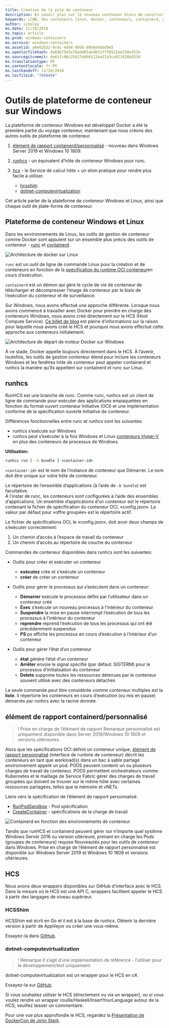 ```yaml
---
title: Création de la pile de conteneur
description: En savoir plus sur le nouveau conteneur blocs de construction disponibles dans Windows.
keywords: LCOW, des conteneurs linux, docker, conteneurs, containerd, élément de rapport personnalisé, runhcs, runc
author: scooley
ms.date: 11/19/2018
ms.topic: article
ms.prod: windows-containers
ms.service: windows-containers
ms.assetid: a0e62b32-0c4c-4dd4-9956-8056e9abd9e5
ms.openlocfilehash: 8a68bf9e5e78add65aedb51fff8521ee258e353e
ms.sourcegitcommit: 9a61fc06c25d17ddb61124a21a3ca821828b833d
ms.translationtype: MT
ms.contentlocale: fr-FR
ms.lasthandoff: 11/20/2018
ms.locfileid: "7460494"
---
```

# <a name="container-platform-tools-on-windows"></a>Outils de plateforme de conteneur sur Windows

La plateforme de conteneur Windows est développé!  Docker a été la première partie du voyage conteneur, maintenant que nous créons des autres outils de plateforme de conteneur.

1. [élément de rapport containerd/personnalisé](https://github.com/containerd/cri) - nouveau dans Windows Server 2019 et Windows 10 1809.
1. [runhcs](https://github.com/Microsoft/hcsshim/tree/master/cmd/runhcs) - un équivalent d’hôte de conteneur Windows pour runc.
1. [hcs](https://docs.microsoft.com/virtualization/api/) - le Service de calcul hôte + un shim pratique pour rendre plus facile à utiliser.

    * [hcsshim](https://github.com/microsoft/hcsshim)
    * [dotnet-computevirtualization](https://github.com/microsoft/dotnet-computevirtualization)

Cet article parler de la plateforme de conteneur Windows et Linux, ainsi que chaque outil de plate-forme de conteneur.

## <a name="windows-and-linux-container-platform"></a>Plateforme de conteneur Windows et Linux

Dans les environnements de Linux, les outils de gestion de conteneur comme Docker sont appuient sur un ensemble plus précis des outils de conteneur - [runc](https://github.com/opencontainers/runc) et [containerd](https://containerd.io/).

![Architecture de docker sur Linux](media/docker-on-linux.png)

`runc` est un outil de ligne de commande Linux pour la création et de conteneurs en fonction de la [spécification du runtime OCI conteneur](https://github.com/opencontainers/runtime-spec)en cours d’exécution.

`containerd` est un démon qui gère le cycle de vie de conteneur de télécharger et décompresser l’image de conteneur par le biais de l’exécution du conteneur et de surveillance.

Sur Windows, nous avons effectué une approche différente.  Lorsque nous avons commencé à travailler avec Docker pour prendre en charge des conteneurs Windows, nous avons créé directement sur le HCS (Host Compute Service).  [Ce billet de blog](https://blogs.technet.microsoft.com/virtualization/2017/01/27/introducing-the-host-compute-service-hcs/) est pleine d’informations sur la raison pour laquelle nous avons créé le HCS et pourquoi nous avons effectué cette approche aux conteneurs initialement.

![Architecture de départ de moteur Docker sur Windows](media/hcs.png)

À ce stade, Docker appelle toujours directement dans le HCS. À l’avenir, toutefois, les outils de gestion conteneur étend pour inclure les conteneurs Windows et les fenêtres hôte de conteneur peut appeler containerd et runhcs la manière qu’ils appellent sur containerd et runc sur Linux.

## <a name="runhcs"></a>runhcs

RunHCS est une branche de runc.  Comme runc, runhcs est un client de ligne de commande pour exécuter des applications empaquetées en fonction du format ouvert conteneur Initiative (OCI) et une implémentation conforme de la spécification ouverte Initiative de conteneur.  

Différences fonctionnelles entre runc et runhcs sont les suivantes:

* runhcs s’exécute sur Windows
* runhcs peut s’exécuter à la fois Windows et Linux [conteneurs Hyper-V](../manage-containers/hyperv-container.md) en plus des conteneurs de processus de Windows.

**Utilisation:**

``` cmd
runhcs run [ -b bundle ] <container-id>
```

`<container-id>` est le nom de l’instance de conteneur que Démarrer. Le nom doit être unique sur votre hôte de conteneur.

Le répertoire de l’ensemble d’applications (à l’aide de `-b bundle`) est facultative.  
À l’instar de runc, les conteneurs sont configurées à l’aide des ensembles d’applications. Un ensemble d’applications d’un conteneur est le répertoire contenant le fichier de spécification du conteneur OCI, «config.json».  La valeur par défaut pour «offre groupée» est le répertoire actif.

Le fichier de spécifications OCI, le «config.json», doit avoir deux champs de s’exécuter correctement:

1. Un chemin d’accès à l’espace de travail du conteneur
1. Un chemin d’accès au répertoire de couche du conteneur

Commandes de conteneur disponibles dans runhcs sont les suivantes:

* Outils pour créer et exécuter un conteneur
  * **exécutez** crée et s’exécute un conteneur
  * **créer** de créer un conteneur

* Outils pour gérer le processus qui s’exécutent dans un conteneur:
  * **Démarrer** exécute le processus défini par l’utilisateur dans un conteneur créé
  * **Exec** s’exécute un nouveau processus à l’intérieur du conteneur
  * **Suspendre** la mise en pause interrompt l’exécution de tous les processus à l’intérieur du conteneur
  * **reprendre** reprend l’exécution de tous les processus qui ont été précédemment suspendus
  * **PS** ps affiche les processus en cours d’exécution à l’intérieur d’un conteneur

* Outils pour gérer l’état d’un conteneur
  * **état** génère l’état d’un conteneur
  * **Arrêter** envoie le signal spécifié (par défaut: SIGTERM) pour le processus d’initialisation du conteneur
  * **Delete** supprime toutes les ressources détenues par le conteneur souvent utilisé avec des conteneurs détachés

La seule commande peut être considérée comme conteneur multiples est la **liste**.  Il répertorie les conteneurs en cours d’exécution (ou mis en pause) démarrés par runhcs avec la racine donnée.

## <a name="containerdcri"></a>élément de rapport containerd/personnalisé

> ! Prise en charge de l’élément de rapport Remarque personnalisé est uniquement disponible dans Server 2019/Windows 10 1809 et versions ultérieures.

Alors que les spécifications OCI définit un conteneur unique, [élément de rapport personnalisé](https://github.com/kubernetes/kubernetes/blob/master/pkg/kubelet/apis/cri/runtime/v1alpha2/api.proto) (interface de runtime de conteneur) décrit les conteneurs en tant que workload(s) dans un bac à sable partagé environnement appelé un pod.  PODS peuvent contenir un ou plusieurs charges de travail de conteneur.  PODS permettent orchestrateurs comme Kubernetes et le maillage de Service Fabric gérer des charges de travail groupées qui doivent se trouver sur le même hôte avec certaines ressources partagées, telles que la mémoire et vNETs.

Liens vers la spécification de l’élément de rapport personnalisé:

* [RunPodSandbox](https://github.com/kubernetes/kubernetes/blob/master/pkg/kubelet/apis/cri/runtime/v1alpha2/api.proto#L24) - Pod spécification
* [CreateContainer](https://github.com/kubernetes/kubernetes/blob/master/pkg/kubelet/apis/cri/runtime/v1alpha2/api.proto#L47) - spécifications de la charge de travail

![Containerd en fonction des environnements de conteneur](media/containerd-platform.png)

Tandis que runHCS et containerd peuvent gérer sur n’importe quel système Windows Server 2016 ou version ultérieure, prenant en charge les Pods (groupes de conteneurs) requise Nouveautés pour les outils de conteneur dans Windows.  Prise en charge de l’élément de rapport personnalisé est disponible sur Windows Server 2019 et Windows 10 1809 et versions ultérieures.

## <a name="hcs"></a>HCS

Nous avons deux wrappers disponibles sur GitHub d’interface avec le HCS. Dans la mesure où le HCS est une API C, wrappers facilitent appeler le HCS à partir des langages de niveau supérieur.  

### <a name="hcsshim"></a>HCSShim

HCSShim est écrit en Go et il est à la base de runhcs.
Obtenir la dernière version à partir de AppVeyor ou créer une vous-même.

Essayez-la dans [GitHub](https://github.com/microsoft/hcsshim).

### <a name="dotnet-computevirtualization"></a>dotnet-computevirtualization

> ! Remarque Il s’agit d’une implémentation de référence - l’utiliser pour le développement/test uniquement.

dotnet-computevirtualization est un wrapper pour le HCS en c#.

Essayez-la sur [GitHub](https://github.com/microsoft/dotnet-computevirtualization).

Si vous souhaitez utiliser le HCS (directement ou via un wrapper), ou si vous voulez rendre un wrapper rouille/Haskell/InsertYourLanguage autour de la HCS, veuillez laisser un commentaire.

Pour une vue plus approfondie le HCS, regardez la [Présentation de DockerCon de John Stark](https://www.youtube.com/watch?v=85nCF5S8Qok).
